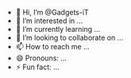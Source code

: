 - 👋 Hi, I’m @Gadgets-iT
- 👀 I’m interested in ...
- 🌱 I’m currently learning ...
- 💞️ I’m looking to collaborate on ...
- 📫 How to reach me ...
- 😄 Pronouns: ...
- ⚡ Fun fact: ...

<!---
Gadgets-iT/Gadgets-iT is a ✨ special ✨ repository because its `README.md` (this file) appears on your GitHub profile.
You can click the Preview link to take a look at your changes.
--->
